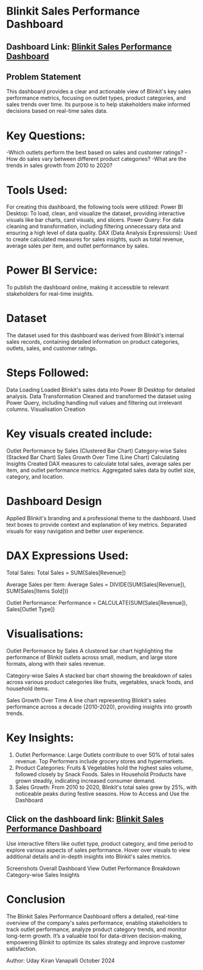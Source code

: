 # Blinkit Sales Performance Dashboard
## Dashboard Link: [Blinkit Sales Performance Dashboard](https://drive.google.com/file/d/1lZiZ8X2WLLesf_6BoXSapjNWpFZoHbU_/view?usp=drive_link)
## Problem Statement
This dashboard provides a clear and actionable view of Blinkit's key sales performance metrics, focusing on outlet types, product categories, and sales trends over time. Its purpose is to help stakeholders make informed decisions based on real-time sales data.

# Key Questions:
-Which outlets perform the best based on sales and customer ratings?
-How do sales vary between different product categories?
-What are the trends in sales growth from 2010 to 2020?
# Tools Used:
For creating this dashboard, the following tools were utilized:
Power BI Desktop:
To load, clean, and visualize the dataset, providing interactive visuals like bar charts, card visuals, and slicers.
Power Query:
For data cleaning and transformation, including filtering unnecessary data and ensuring a high level of data quality.
DAX (Data Analysis Expressions):
Used to create calculated measures for sales insights, such as total revenue, average sales per item, and outlet performance by sales.

# Power BI Service:
To publish the dashboard online, making it accessible to relevant stakeholders for real-time insights.

# Dataset
The dataset used for this dashboard was derived from Blinkit's internal sales records, containing detailed information on product categories, outlets, sales, and customer ratings.

# Steps Followed:
Data Loading
Loaded Blinkit's sales data into Power BI Desktop for detailed analysis.
Data Transformation
Cleaned and transformed the dataset using Power Query, including handling null values and filtering out irrelevant columns.
Visualisation Creation

# Key visuals created include:
Outlet Performance by Sales (Clustered Bar Chart)
Category-wise Sales (Stacked Bar Chart)
Sales Growth Over Time (Line Chart)
Calculating Insights
Created DAX measures to calculate total sales, average sales per item, and outlet performance metrics. Aggregated sales data by outlet size, category, and location.

# Dashboard Design
Applied Blinkit's branding and a professional theme to the dashboard. Used text boxes to provide context and explanation of key metrics. Separated visuals for easy navigation and better user experience.

# DAX Expressions Used:
Total Sales: Total Sales = SUM(Sales[Revenue])

Average Sales per Item: Average Sales = DIVIDE(SUM(Sales[Revenue]), SUM(Sales[Items Sold]))

Outlet Performance: Performance = CALCULATE(SUM(Sales[Revenue]), Sales[Outlet Type])

# Visualisations:
Outlet Performance by Sales
A clustered bar chart highlighting the performance of Blinkit outlets across small, medium, and large store formats, along with their sales revenue.

Category-wise Sales
A stacked bar chart showing the breakdown of sales across various product categories like fruits, vegetables, snack foods, and household items.

Sales Growth Over Time
A line chart representing Blinkit's sales performance across a decade (2010-2020), providing insights into growth trends.

# Key Insights:
1. Outlet Performance:
Large Outlets contribute to over 50% of total sales revenue.
Top Performers include grocery stores and hypermarkets.
2. Product Categories:
Fruits & Vegetables hold the highest sales volume, followed closely by Snack Foods.
Sales in Household Products have grown steadily, indicating increased consumer demand.
3. Sales Growth:
From 2010 to 2020, Blinkit's total sales grew by 25%, with noticeable peaks during festive seasons.
How to Access and Use the Dashboard
## Click on the dashboard link: [Blinkit Sales Performance Dashboard](https://drive.google.com/drive/folders/14MG4UQ5ZNaGr1i41mz2Gp4-h1qAda07h?usp=sharing)

Use interactive filters like outlet type, product category, and time period to explore various aspects of sales performance.
Hover over visuals to view additional details and in-depth insights into Blinkit's sales metrics.

Screenshots
Overall Dashboard View
Outlet Performance Breakdown
Category-wise Sales Insights
# Conclusion
The Blinkit Sales Performance Dashboard offers a detailed, real-time overview of the company's sales performance, enabling stakeholders to track outlet performance, analyze product category trends, and monitor long-term growth. It’s a valuable tool for data-driven decision-making, empowering Blinkit to optimize its sales strategy and improve customer satisfaction.

Author: Uday Kiran Vanapalli
October 2024
